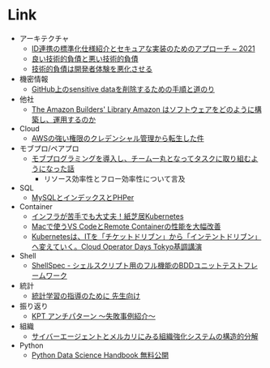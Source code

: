 # Link

* アーキテクチャ
  * [ID連携の標準化仕様紹介とセキュアな実装のためのアプローチ ~ 2021](https://ritou.hatenablog.com/entry/2021/09/05/100000)
  * [良い技術的負債と悪い技術的負債](https://qiita.com/e99h2121/items/98289b21c432a67f598c)
  * [技術的負債は開発者体験を悪化させる](https://mtx2s.hatenablog.com/entry/2021/12/21/084227)
* 機密情報
  * [GitHub上のsensitive dataを削除するための手順と道のり](https://engineering.mercari.com/blog/entry/20211207-removing-sensitive-data-from-github/)
* 他社
  * [The Amazon Builders' Library Amazon はソフトウェアをどのように構築し、運用するのか](https://aws.amazon.com/jp/builders-library/?cards-body.sort-by=item.additionalFields.sortDate&cards-body.sort-order=desc&awsf.filter-content-category=*all&awsf.filter-content-type=*all&awsf.filter-content-level=*all)
* Cloud
  * [AWSの強い権限のクレデンシャル管理から転生した件](https://qiita.com/ykato/items/36ef52b41ab7e8ac69e9)
* モブプロ/ペアプロ
  * [モブプログラミングを導入し、チーム一丸となってタスクに取り組むようになった話](https://engineering.mercari.com/blog/entry/20211130-52e6d96087/)
    * リソース効率性とフロー効率性について言及
* SQL
  * [MySQLとインデックスとPHPer](https://speakerdeck.com/yoku0825/mysqltoindetukusutophper)
* Container
  * [インフラが苦手でも大丈夫！紙芝居Kubernetes](https://speakerdeck.com/aoi1/inhuragaku-shou-demoda-zhang-fu-zhi-zhi-ju-kubernetes)
  * [Macで使うVS CodeとRemote Containerの性能を大幅改善](https://www.keisuke69.net/entry/2021/09/15/104532)
  * [Kubernetesは、ITを「チケットドリブン」から「インテントドリブン」へ変えていく。Cloud Operator Days Tokyo基調講演](https://www.publickey1.jp/blog/21/kubernetesitcloud_operator_days_tokyo.html)
* Shell
  * [ShellSpec - シェルスクリプト用のフル機能のBDDユニットテストフレームワーク](https://qiita.com/ko1nksm/items/2f01ff4f50e957ebf1de)
* 統計
  * [統計学習の指導のために 先生向け](https://www.stat.go.jp/teacher/comp-learn-04.html)
* 振り返り
  * [KPT アンチパターン 〜失敗事例紹介〜](https://qiita.com/kubot64/items/3a9f6fdf0580eda6ecbc)
* 組織
  * [サイバーエージェントとメルカリにみる組織強化システムの構造的分解](https://aboutproduct.jp/media/team-building/891/)
* Python
  * [Python Data Science Handbook 無料公開](https://jakevdp.github.io/PythonDataScienceHandbook/)